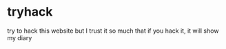 # tryhack
try to hack this website but I trust it so much that if you hack it, it will show  my diary
